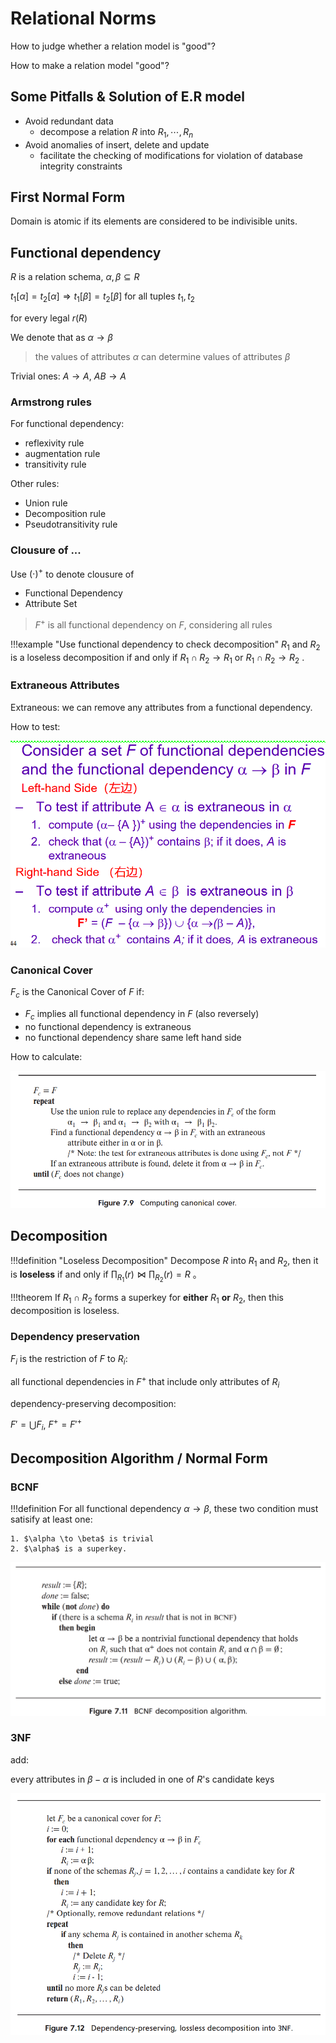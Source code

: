 # Relational Norms

How to judge whether a relation model is "good"?

How to make a relation model "good"?



## Some Pitfalls & Solution of E.R model

+ Avoid redundant data
    + decompose a relation $R$ into $R_1, \cdots, R_n$
+ Avoid anomalies of insert, delete and update
    + facilitate the checking of modifications for violation of database integrity constraints


    
## First Normal Form

Domain is atomic if its elements are considered to be indivisible units.

## Functional dependency


$R$ is a relation schema, $\alpha, \beta \subseteq R$

$t_1[\alpha] = t_2[\alpha] \Longrightarrow t_1[\beta] = t_2[\beta]$ for all tuples $t_1,t_2$

for every legal $r(R)$

We denote that as $\alpha \to \beta$

> the values of attributes $\alpha$ can determine values of attributes $\beta$

Trivial ones: $A \to A$, $AB \to A$

### Armstrong rules 

For functional dependency: 

+ reflexivity rule
+ augmentation rule
+ transitivity rule 

Other rules:

+ Union rule
+ Decomposition rule
+ Pseudotransitivity rule


### Clousure of ...

Use $(\cdot)^+$ to denote clousure of

+ Functional Dependency
+ Attribute Set


> $F^+$ is all functional dependency on $F$, considering all rules

!!!example "Use functional dependency to check decomposition"
    $R_1$ and $R_2$ is a loseless decomposition if and only if $R_1 \cap R_2 \to R_1$ or $R_1 \cap R_2 \to R_2$ .




### Extraneous Attributes

Extraneous: we can remove any attributes from a functional dependency.

How to test:

![](relational_norm.assets/2022-06-09-16-04-04.png)

### Canonical Cover

$F_c$ is the Canonical Cover of $F$ if:

+ $F_c$ implies all functional dependency in $F$ (also reversely)
+ no functional dependency is extraneous
+ no functional dependency share same left hand side

How to calculate:

![](relational_norm.assets/2022-06-09-16-10-48.png)

## Decomposition

!!!definition "Loseless Decomposition"
    Decompose $R$ into $R_1$ and $R_2$, then it is **loseless** if and only if $\prod_{R_1}(r) \Join \prod_{R_2}(r) = R$ 。

!!!theorem
    If $R_1 \cap R_2$ forms a superkey for **either** $R_1$ **or** $R_2$, then this decomposition is loseless.


### Dependency preservation 

$F_i$ is the restriction of $F$ to $R_i$:

all functional dependencies in $F^+$ that include only attributes of $R_i$

dependency-preserving decomposition:

$F' = \bigcup F_i$, $F^+ = F'^+$



## Decomposition Algorithm / Normal Form

### BCNF

!!!definition
    For all functional dependency $\alpha \to \beta$, these two condition must satisify at least one:

    1. $\alpha \to \beta$ is trivial
    2. $\alpha$ is a superkey. 


![](relational_norm.assets/2022-04-18-12-49-51.png)

### 3NF

add:

every attributes in $\beta - \alpha$ is included in one of $R$'s candidate keys


![](relational_norm.assets/2022-06-09-16-09-21.png)